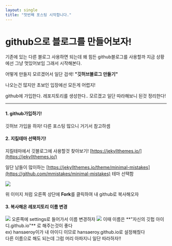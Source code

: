 ```yaml
---
layout: single
title: "첫번째 포스팅 시작합니다."
---
```


# github으로 블로그를 만들어보자!

기존에 있는 다른 블로그 사용하면 되는데 왜 힘든 github블로그를 사용할까
지금 상황에선 그냥 멋있어보임 그래서 시작해본다.

어떻게 만들지 모르겠어서 일단 검색!
**"깃허브블로그 만들기"**

나오는건 많지만 초보인 입장에선 모든게 어렵지!

github에 가입한다. 레포지토리를 생성한다..  모르겠고 
일단 따라해보니 된것 정리한다!

<hr> 

#### 1. github가입하기!
깃허브 가입을 하자! 다른 포스팅 많으니 거기서 참고하셈


#### 2. 지킬테마 선택하기!
지킬테마에서 깃블로그에 사용할것 찾아보기!
[https://jekyllthemes.io/](https://jekyllthemes.io/)

일단 남들이 많이하는 
[https://jekyllthemes.io/theme/minimal-mistakes](https://github.com/mmistakes/minimal-mistakes) 테마 선택함

<img src ="https://hansaeroy.github.io/images/2022-04-06%20191624.png" >

위 이미지 처럼 오른쪽 상단에 **Fork**를 클릭하여 내 github로 복사해오자


#### 3. 복사해온 레포지토리 이름 변경

<img src="https://user-images.githubusercontent.com/65123417/161956621-a6be7b52-b557-4b33-b6df-adcb2c3c755e.png" >
오른쪽에 settings로 들어가서 이름 변경하자

<img src="https://user-images.githubusercontent.com/65123417/161957948-c85f20ea-a00d-4674-91bc-c9441283e27b.png" >
이때 이름은  **"자신의 깃헙 아이디.github.io"** 로 해주는것이 좋다<br>
ex) hansaeroy이가 내 아이디 이므로 hansaeroy.github.io로 설정해줬다<br>
다른 이름으로 해도 되는데 그럼 머리 아파지니 일단 따라하자!!
